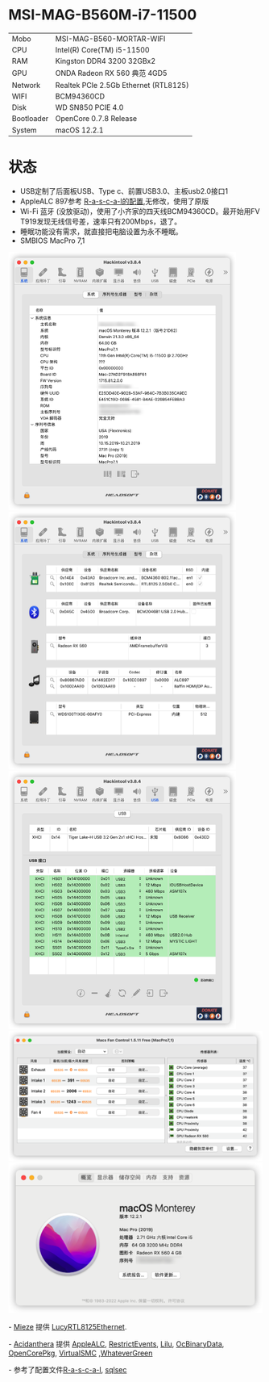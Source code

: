 # MSI-MAG-B560M-i7-11500

|            |                                                           |
| --------   | --------------------------------------------------------- |
| Mobo       | MSI-MAG-B560-MORTAR-WIFI                                  |
| CPU        | Intel(R) Core(TM) i5-11500                                |
| RAM | Kingston DDR4 3200  32GBx2 |
| GPU        | ONDA Radeon RX 560 典范 4GD5                               |
| Network    | Realtek PCIe 2.5Gb Ethernet (RTL8125)                     |
| WIFI    | BCM94360CD          |
| Disk       | WD SN850 PCIE 4.0                                         |
| Bootloader | OpenCore 0.7.8 Release |
| System | macOS 12.2.1 |



# 状态
 - USB定制了后面板USB、Type c、前置USB3.0、主板usb2.0接口1
 - AppleALC 897参考 [R-a-s-c-a-l的配置](https://github.com/R-a-s-c-a-l/MSI-MAG-B560M-i7-11700/issues/1),无修改，使用了原版
 - Wi-Fi 蓝牙 (没放驱动)，使用了小齐家的四天线BCM94360CD。最开始用FV T919发现无线信号差，速率只有200Mbps，退了。
 - 睡眠功能没有需求，就直接把电脑设置为永不睡眠。
 - SMBIOS MacPro 7,1



<img src="./img/iShot2022-02-25%2013.06.24.png" alt="iShot2022-02-25 13.06.24" style="zoom:50%;" />

<img src="./img/iShot2022-02-25%2013.06.35.png" alt="iShot2022-02-25 13.06.35" style="zoom:50%;" />

<img src="./img/iShot2022-02-25%2013.06.48.png" alt="iShot2022-02-25 13.06.48" style="zoom:50%;" />

<img src="./img/iShot2022-02-25%2013.07.09.png" alt="iShot2022-02-25 13.07.09" style="zoom:50%;" />

<img src="./img/iShot2022-02-25%2013.12.52.png" alt="iShot2022-02-25 13.12.52" style="zoom:50%;" />

\- [Mieze](https://github.com/Mieze) 提供 [LucyRTL8125Ethernet](https://github.com/Mieze/LucyRTL8125Ethernet).

\- [Acidanthera](https://github.com/acidanthera) 提供 [AppleALC](https://github.com/acidanthera/AppleALC), [RestrictEvents](https://github.com/acidanthera/RestrictEvents), [Lilu](https://github.com/acidanthera/Lilu), [OcBinaryData](https://github.com/acidanthera/OcBinaryData), [OpenCorePkg](https://github.com/acidanthera/OpenCorePkg), [VirtualSMC](https://github.com/acidanthera/VirtualSMC) ,[WhateverGreen](https://github.com/acidanthera/WhateverGreen)

\- 参考了配置文件[R-a-s-c-a-l](https://github.com/R-a-s-c-a-l/MSI-MAG-B560M-i7-11700), [sqlsec](https://github.com/sqlsec/MSI-MAG-B560M-MORTAR-i7-10700)
